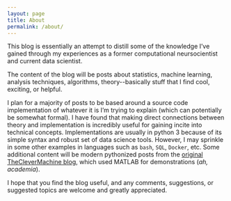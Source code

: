 ```yaml
---
layout: page
title: About
permalink: /about/
---
```


This blog is essentially an attempt to distill some of the knowledge I’ve gained through my experiences as a former computational neursocientist and current data scientist.

The content of the blog will be posts about statistics, machine learning, analysis techniques, algorithms, theory--basically stuff that I find cool,  exciting, or helpful. 

I plan for a majority of posts to be based around a source code implementation of whatever it is I’m trying to explain (which can potentially be somewhat formal). I have found that making direct connections between theory and implementation is incredibly useful for gaining incite into technical concepts. Implementations are usually in python 3 because of its simple syntax and robust set of data science tools. However, I may sprinkle in some other examples in languages such as `bash`, `SQL`, `Docker`, etc. Some additional content will be modern pythonized posts from the [original TheCleverMachine blog](https://theclevermachine.wordpress.com/), which used MATLAB for demonstrations (*ah, academia*).

I hope that you find the blog useful, and any comments, suggestions, or suggested topics are welcome and greatly appreciated.